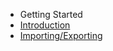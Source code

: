 - Getting Started
- [Introduction](GettingStarted/introduction.md)
- [Importing/Exporting](GettingStarted/importing_exporting.md)